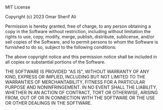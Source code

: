 MIT License

Copyright (c) 2023 Omar Sherif Ali

Permission is hereby granted, free of charge, to any person obtaining a copy
in the Software without restriction, including without limitation the rights
to use, copy, modify, merge, publish, distribute, sublicense, and/or sell
copies of the Software, and to permit persons to whom the Software is
furnished to do so, subject to the following conditions:

The above copyright notice and this permission notice shall be included in all
copies or substantial portions of the Software.

THE SOFTWARE IS PROVIDED "AS IS", WITHOUT WARRANTY OF ANY KIND, EXPRESS OR
IMPLIED, INCLUDING BUT NOT LIMITED TO THE WARRANTIES OF MERCHANTABILITY,
FITNESS FOR A PARTICULAR PURPOSE AND NONINFRINGEMENT. IN NO EVENT SHALL THE
LIABILITY, WHETHER IN AN ACTION OF CONTRACT, TORT OR OTHERWISE, ARISING FROM,
OUT OF OR IN CONNECTION WITH THE SOFTWARE OR THE USE OR OTHER DEALINGS IN THE
SOFTWARE.
